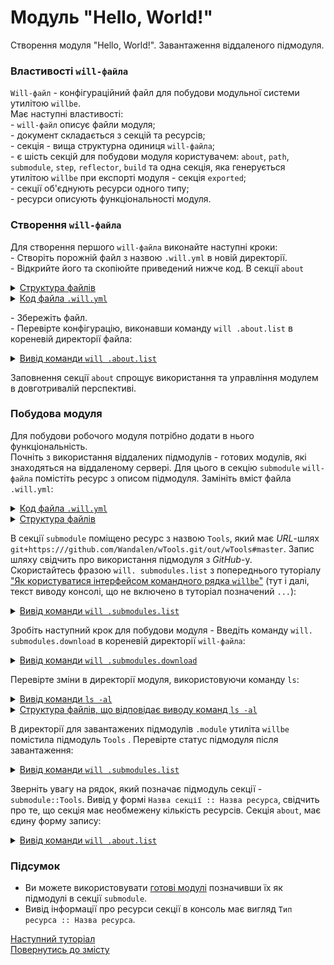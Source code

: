 # Модуль "Hello, World!"

Створення модуля "Hello, World!". Завантаження віддаленого підмодуля.

### Властивості `will-файла`
`Will-файл` - конфігураційний файл для побудови модульної системи утилітою `willbe`.  
Має наступні властивості:  
\- `will-файл` описує файли модуля;  
\- документ складається з секцій та ресурсів;  
\- секція - вища структурна одиниця `will-файлa`;  
\- є шість секцій для побудови модуля користувачем: `about`, `path`, `submodule`, `step`, `reflector`, `build` та одна секція, яка генерується утилітою `willbe` при експорті модуля - секція `exported`;  
\- секції об'єднують ресурси одного типу;  
\- ресурси описують функціональності модуля.  

### <a name="will-file-creation"></a> Створення `will-файла`  
Для створення першого `will-файла` виконайте наступні кроки:  
\- Cтворіть порожній файл з назвою `.will.yml` в новій директорії.  
\- Відкрийте його та скопіюйте приведений нижче код. В секції `about`   

<details>
  <summary><u>Структура файлів</u></summary>

```
first               # директорія, назва довільна
  └── .will.yml     # конфігураційний файл

```

</details>

<details>
  <summary><u>Код файла <code>.will.yml</code></u></summary>

```yaml
about :

    name : helloWorld
    description : "First module like 'Hello, World!' application"
    version : 0.0.1
    keywords :
        - willbe
```

</details>


\- Збережіть файл.  
\- Перевірте конфігурацію, виконавши команду `will .about.list` в кореневій директорії файлa:

<details>
  <summary><u>Вивід команди <code>will .about.list</code></u></summary>

  ```
[user@user ~]$ will .about.list
Command ".about.list"
  . Read : /path_to_file/.will.yml
. Read 1 will-files in 0.109s
About
 name : 'helloWorld'
 description : 'First module like 'Hello, World!' application'
 version : '0.0.1'
 enabled : 1
 keywords :
   'willbe'

```

</details>

Заповнення секції `about` спрощує використання та управління модулем в довготривалій перспективі.  

### <a name="first-modules"></a> Побудова модуля  
Для побудови робочого модуля потрібно додати в нього функціональність.  
Почніть з використання віддалених підмодулів - готових модулів, які знаходяться на віддаленому сервері. Для цього в секцію `submodule` `will-файла` помістіть ресурс з описом підмодуля. Замініть вміст файла `.will.yml`:  

<details>
  <summary><u>Код файла <code>.will.yml</code></u></summary>

```yaml
about :

    name : helloWorld
    description : "First module like 'Hello, World!' application"
    version : 0.0.1
    keywords :
        - willbe

submodule :

    Tools : git+https:///github.com/Wandalen/wTools.git/out/wTools#master

```

</details>

<details>
  <summary><u>Структура файлів</u></summary>

```
first              
  └── .will.yml     

```

</details>


В секції `submodule` поміщено ресурс з назвою `Tools`, який має _URL_-шлях `git+https:///github.com/Wandalen/wTools.git/out/wTools#master`. Запис шляху свідчить про використання підмодуля з _GitHub_-у.  
Скористайтесь фразою `will. submodules.list` з попереднього туторіалу ["Як користуватися інтерфейсом командного рядка `willbe`"](HowToUseCommandLineInterfaceOfWill.md#list-commands) (тут і далі, текст виводу консолі, що не включено в туторіал позначений `...`):  

<details>
  <summary><u>Вивід команди <code>will .submodules.list</code></u></summary>

```
[user@user ~]$ will .submodules.list
...
 ! Failed to read submodule::Tools, try to download it with .submodules.download or even clean it before downloading
...
  isDownloaded : false
  Exported builds : []

```

</details>


Зробіть наступний крок для побудови модуля - Введіть команду `will. submodules.download` в кореневій директорії `will-файла`:

<details>
  <summary><u>Вивід команди <code>will .submodules.download</code></u></summary>

```
[user@user ~]$ will .submodules.download
...
   . Read : /path_to_file/.module/Tools/out/wTools.out.will.yml
   + module::Tools was downloaded in 12.360s
 + 1/1 submodule(s) of module::helloWorld were downloaded in 12.365s

```

</details>


Перевірте зміни в директорії модуля, використовуючи команду `ls`:

<details>
  <summary><u>Вивід команди <code>ls -al</code></u></summary>

```
[user@user ~]$ ls -al
...
drwxr-xr-x 4 user user 4096 Мар 12 07:20 .module
-rw-r--r-- 1 user user  306 Мар  1 11:20 .will.yml

```

```
[user@user ~]$ ls -al module/
...
drwxr-xr-x 4 user user 4096 Мар 12 07:20 Tools

```

</details>

<details>
  <summary><u>Структура файлів, що відповідає виводу команд <code>ls -al</code></u></summary>
<p>Що відповідає структурі каталогів:</p>

```
first
  ├── .module
  │       └── Tools
  └── .will.yml

```

</details>


В директорії для завантажених підмодулів `.module` утиліта `willbe` помістила підмодуль `Tools` . Перевірте статус підмодуля після завантаження:  

<details>
  <summary><u>Вивід команди <code>will .submodules.list</code></u></summary>

```
[user@user ~]$ will .submodules.list
...
 . Read : /path_to_file/.module/Tools/out/wTools.out.will.yml
...
submodule::Tools
  path : git+https:///github.com/Wandalen/wTools.git/out/wTools#master
  isDownloaded : true
  Exported builds : [ 'proto.export' ]

```

</details>


Зверніть увагу на рядок, який позначає підмодуль секції - `submodule::Tools`. Вивід у формі `Назва секції :: Назва ресурса`, свідчить про те, що секція має необмежену кількість ресурсів. Секція `about`, має єдину форму запису:  

<details>
  <summary><u>Вивід команди <code>will .about.list</code></u></summary>

```
[user@user ~]$ will .about.list
...
About
  name : 'helloWorld'
  description : 'First module like 'Hello, World!' application'
  ...

```

</details>

### Підсумок
- Ви можете використовувати [готові модулі](#first-modules) позначивши їх як підмодулі в секції `submodule`.
- Вивід інформації про ресурси секції в консоль має вигляд `Тип ресурса :: Назва ресурса`.

[Наступний туторіал](SubmodulesCommands.md)   
[Повернутись до змісту](../README.md#tutorials)
